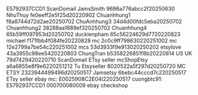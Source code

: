 E5792937CCD1
ScanDomail
JamsSmith 9696a776abcc2f20250630
NhuThuy fe0eeff2e5f25d20220902
Chuanhhung1 f8a8744d72d2ae20250702
ChuAnhhung3 34d4d00fdc5eba20250702
Chuanhhung2 38288aa1889ef320250702
Chuanhhung4 65b59ff097953d20250702
duckienpham 65c56224629d7720220823
michael f171fbb4f084fe20220828
mc 2c0c9ff798630220251002
mc 12e2799a7be54c220251002
mcs 53d3933f9e913020250202
etsylove 43a3955c98ee5420220803
ChungTran b5358226851f8b20220814
US UK 79d7429420220710
ScanDomail
ETsy seller
mcShopEtsy a6a6855e8f9e6220251212
Tu Etsyseller 8020522a5f297d20250720
MC ETSY 2323944499496d20250517
Jamsetsy 6bebc44cccd7c220250517
ETsy seller
ebay
mc: E0025908C2E04I220250517
cuongbtc91: E5792937CCD1 000700080009
ebay
checkshop



